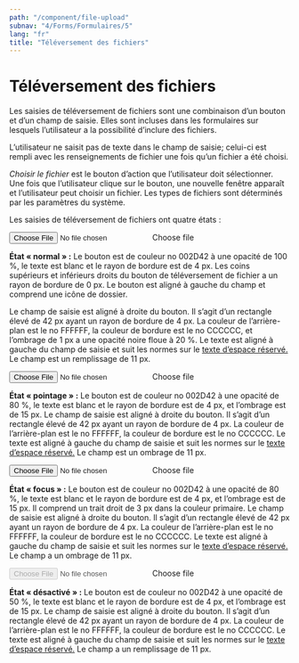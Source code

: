 ```yaml
---
path: "/component/file-upload"
subnav: "4/Forms/Formulaires/5"
lang: "fr"
title: "Téléversement des fichiers"
---
```


# Téléversement des fichiers

Les saisies de téléversement de fichiers sont une combinaison d’un bouton et d’un champ de saisie. Elles sont incluses dans les formulaires sur lesquels l’utilisateur a la possibilité d’inclure des fichiers.

L’utilisateur ne saisit pas de texte dans le champ de saisie; celui-ci est rempli avec les renseignements de fichier une fois qu’un fichier a été choisi.

*Choisir le fichier* est le bouton d’action que l’utilisateur doit sélectionner. Une fois que l’utilisateur clique sur le bouton, une nouvelle fenêtre apparaît et l’utilisateur peut choisir un fichier. Les types de fichiers sont déterminés par les paramètres du système.

Les saisies de téléversement de fichiers ont quatre états :

<div class="custom-file">
    <input type="file" id="file" class="custom-file-input">
    <span class="custom-file-control"></span>
    <label class="custom-file-label" for="customFile">Choose file</label>
</div>

<codeblock html='
    <div class="custom-file">
        <input type="file" id="file" class="custom-file-input">
        <span class="custom-file-control"></span>
        <label class="custom-file-label" for="customFile">Choose file</label>
    </div>
' react='' />

**État « normal » :** Le bouton est de couleur no 002D42 à une opacité de 100 %, le texte est blanc et le rayon de bordure est de 4 px. Les coins supérieurs et inférieurs droits du bouton de téléversement de fichier a un rayon de bordure de 0 px. Le bouton est aligné à gauche du champ et comprend une icône de dossier.

Le champ de saisie est aligné à droite du bouton. Il s’agit d’un rectangle élevé de 42 px ayant un rayon de bordure de 4 px. La couleur de l’arrière-plan est le no FFFFFF, la couleur de bordure est le no CCCCCC, et l’ombrage de 1 px a une opacité noire floue à 20 %. Le texte est aligné à gauche du champ de saisie et suit les normes sur le [texte d’espace réservé.](typographie.md) Le champ est un remplissage de 11 px.

<div class="custom-file">
    <input type="file" id="file" class="custom-file-input">
    <span class="custom-file-control"></span>
    <label class="custom-file-label" for="customFile">Choose file</label>
</div>

<codeblock html='
    <div class="custom-file">
        <input type="file" id="file" class="custom-file-input">
        <span class="custom-file-control"></span>
        <label class="custom-file-label" for="customFile">Choose file</label>
    </div>
' react='' />

**État « pointage » :** Le bouton est de couleur no 002D42 à une opacité de 80 %, le texte est blanc et le rayon de bordure est de 4 px, et l’ombrage est de 15 px.
Le champ de saisie est aligné à droite du bouton. Il s’agit d’un rectangle élevé de 42 px ayant un rayon de bordure de 4 px. La couleur de l’arrière-plan est le no FFFFFF, la couleur de bordure est le no CCCCCC. Le texte est aligné à gauche du champ de saisie et suit les normes sur le [texte d’espace réservé.](typographie.md) Le champ est un ombrage de 11 px.

<div class="custom-file">
    <input type="file" id="file" class="custom-file-input">
    <span class="custom-file-control"></span>
    <label class="custom-file-label" for="customFile">Choose file</label>
</div>

<codeblock html='
    <div class="custom-file">
        <input type="file" id="file" class="custom-file-input">
        <span class="custom-file-control"></span>
        <label class="custom-file-label" for="customFile">Choose file</label>
    </div>
' react='' />

**État « focus » :** Le bouton est de couleur no 002D42 à une opacité de 80 %, le texte est blanc et le rayon de bordure est de 4 px, et l’ombrage est de 15 px. Il comprend un trait droit de 3 px dans la couleur primaire.
Le champ de saisie est aligné à droite du bouton. Il s’agit d’un rectangle élevé de 42 px ayant un rayon de bordure de 4 px. La couleur de l’arrière-plan est le no FFFFFF, la couleur de bordure est le no CCCCCC. Le texte est aligné à gauche du champ de saisie et suit les normes sur le [texte d’espace réservé.](typographie.md) Le champ a un ombrage de 11 px.

<div class="custom-file">
    <input type="file" id="file" class="custom-file-input" disabled>
    <span class="custom-file-control"></span>
    <label class="custom-file-label" for="customFile">Choose file</label>
</div>

<codeblock html='
    <div class="custom-file">
        <input type="file" id="file" class="custom-file-input" disabled>
        <span class="custom-file-control"></span>
        <label class="custom-file-label" for="customFile">Choose file</label>
    </div>
' react='' />

**État « désactivé » :** Le bouton est de couleur no 002D42 à une opacité de 50 %, le texte est blanc et le rayon de bordure est de 4 px, et l’ombrage est de 15 px.
Le champ de saisie est aligné à droite du bouton. Il s’agit d’un rectangle élevé de 42 px ayant un rayon de bordure de 4 px. La couleur de l’arrière-plan est le no FFFFFF, la couleur de bordure est le no CCCCCC. Le texte est aligné à gauche du champ de saisie et suit les normes sur le [texte d’espace réservé.](typographie.md) Le champ a un remplissage de 11 px.

